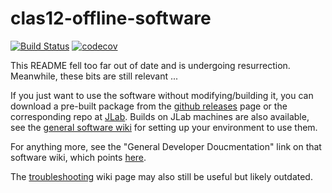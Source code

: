 # clas12-offline-software
[![Build Status](https://github.com/jeffersonlab/clas12-offline-software/workflows/Coatjava-CI/badge.svg)](https://github.com/jeffersonlab/clas12-offline-software/actions)
[![codecov](https://codecov.io/gh/JeffersonLab/clas12-offline-software/branch/development/graph/badge.svg?precision=2)](https://codecov.io/gh/JeffersonLab/clas12-offline-software/branch/development)


<!--## Quick Start-->

This README fell too far out of date and is undergoing resurrection.  Meanwhile, these bits are still relevant ...

If you just want to use the software without modifying/building it, you can download a pre-built package from the [github releases](https://github.com/JeffersonLab/clas12-offline-software/releases) page or the corresponding repo at [JLab](https://clasweb.jlab.org/clas12offline/distribution/coatjava/).  Builds on JLab machines are also available, see the [general software wiki](https://clasweb.jlab.org/wiki/index.php/CLAS12_Software_Center) for setting up your environment to use them.

For anything more, see the "General Developer Doucmentation" link on that software wiki, which points [here](https://clasweb.jlab.org/wiki/index.php/COATJAVA_Developer_Docs).

The [troubleshooting](https://github.com/JeffersonLab/clas12-offline-software/wiki/Troubleshooting) wiki page may also still be useful but likely outdated.

<!--Javadocs can be found at the repository's [gh-page](https://jeffersonlab.github.io/clas12-offline-software/). A build history can be found at [Travis CI](https://travis-ci.org/JeffersonLab/clas12-offline-software).-->

<!--
## Repository Structure and Dependency Management
### Common Tools
The heart and soul of coatjava is the common tools, or coat-libs, the source code for which can be found in the common-tools subdirectory. coat-libs has 6 modules - clas-utils, clas-physics, clas-io, clas-geometry, clas-detector, and clas-reco - each of which is contained in a subdirectory of common-tools and has the following dependencies. The order of the modules matters and a module can depend on previous modules.

* clas-utils: Apache Commons Math (https://mvnrepository.com/artifact/org.apache.commons/commons-math3)
* clas-physics: none
* clas-io: org.jlab.coda.jevio, org.hep.hipo.hipo, org.jlab.coda.et, org.jlab.coda.xmsg (all from http://clasweb.jlab.org/clas12maven/), and clas-utils
* clas-geometry: ccdb (http://clasweb.jlab.org/clas12maven/)
* clas-detector: clas-utils, clas-io, clas-geometry, org.jlab.groot (http://clasweb.jlab.org/clas12maven/)
* clas-reco: clas-io, clas-physics, clas-utils, clas-detector

(Aside: It would be good to know where the source code is for all of the above dependencies. groot and hipo are currently kept in Gagik's personal github account (gavalian), but he has discussed moving them to the JeffersonLab organization in the future. From within JLab, the clas12maven repo is at /group/clas/www/clasweb/html/clas12maven/org/jlab/coat/)

When build-coatjava.sh runs, it first goes into common-tools and uses Maven to build the coat-libs jar and then creates a new local repository (myLocalMvnRepo) and adds coat-libs to this repository for other parts of the project to use.

Merging of the various reconstruction codes was finished on April 14, 2017. The commit histories were preserved; however, take note of github's method of displaying commit histories: https://help.github.com/articles/differences-between-commit-views/

## some useful links:
http://scottwb.com/blog/2012/07/14/merge-git-repositories-and-preseve-commit-history/ <br>
https://www.smashingmagazine.com/2014/05/moving-git-repository-new-server/ <br>
http://roufid.com/3-ways-to-add-local-jar-to-maven-project/ <br>
http://stackoverflow.com/questions/4955635/how-to-add-local-jar-files-in-maven-project <br>
http://stackoverflow.com/questions/600079/how-do-i-clone-a-subdirectory-only-of-a-git-repository/28039894#28039894

-->

